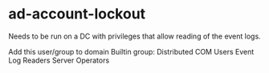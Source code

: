 # ad-account-lockout

Needs to be run on a DC with privileges that allow reading of the event logs.

Add this user/group to domain Builtin group: 
Distributed COM Users
Event Log Readers
Server Operators
